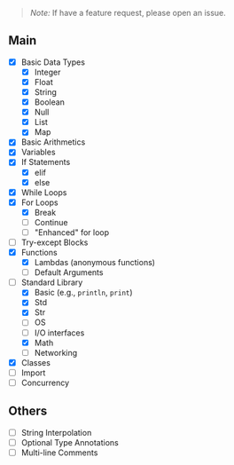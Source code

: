 >*Note:* If have a feature request, please open an issue.

## Main
- [x] Basic Data Types
     - [x] Integer
     - [x] Float
     - [x] String
     - [x] Boolean
     - [x] Null
     - [x] List
     - [x] Map
 - [x] Basic Arithmetics
 - [x] Variables
 - [x] If Statements
     - [x] elif
     - [x] else
 - [x] While Loops
 - [x] For Loops
     - [x] Break
     - [ ] Continue
     - [ ] "Enhanced" for loop
 - [ ] Try-except Blocks
 - [x] Functions
     - [x] Lambdas (anonymous functions)
     - [ ] Default Arguments
 - [ ] Standard Library
     - [x] Basic (e.g., `println`, `print`)
     - [x] Std
     - [x] Str
     - [ ] OS
     - [ ] I/O interfaces
     - [x] Math
     - [ ] Networking
 - [x] Classes
 - [ ] Import
 - [ ] Concurrency

## Others
 - [ ] String Interpolation
 - [ ] Optional Type Annotations
 - [ ] Multi-line Comments
